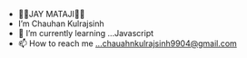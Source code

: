 - 🙏🏻JAY MATAJI🙏🏻
-  I’m Chauhan Kulrajsinh
- 🌱 I’m currently learning ...Javascript
- 📫 How to reach me ...chauahnkulrajsinh9904@gmail.com


<!---
Kulrajsinh9904/Kulrajsinh9904 is a ✨ special ✨ repository because its `README.md` (this file) appears on your GitHub profile.
You can click the Preview link to take a look at your changes.
--->
